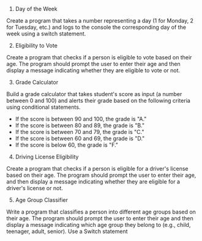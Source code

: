1. Day of the Week

Create a program that takes a number representing a day (1 for Monday, 2 for Tuesday, etc.) and logs to the console the corresponding day of the week using a switch statement.

<script>
	 
	else if (day_of_week === 1) 
	 {

	 	console.log("Monday")
	 }
	else if (day_of_week === 2) 
	 {

	 	console.log("Tuesday")
	 }
	else if (day_of_week === 3) 
	 {

	 	console.log("wednesday")
	 }
	else if (day_of_week === 4) 
	 {

	 	console.log("Thursday")
	 }
	else if (day_of_week === 5) 
	 {

	 	console.log("Friday")
	 }
	else if (day_of_week === 6) 
	 {

	 	console.log("Saturday")
	 }
	 else if (day_of_week === 7) 
	 {

	 	console.log("Sunday")
	 }

	 else {

	 	console.log("Not a day!")
	 }

</script>

2. Eligibility to Vote

Create a program that checks if a person is eligible to vote based on their age. The program should prompt the user to enter their age and then display a message indicating whether they are eligible to vote or not.

<script>
	

</script>



3. Grade Calculator

Build a grade calculator that takes student's score as input (a number between 0 and 100) and alerts their grade based on the following criteria using conditional statements.

- If the score is between 90 and 100, the grade is "A."
- If the score is between 80 and 89, the grade is "B."
- If the score is between 70 and 79, the grade is "C."
- If the score is between 60 and 69, the grade is "D."
- If the score is below 60, the grade is "F."

<script type="text/javascript">
	
let joseph_average = prompt("what is your average: ");

if (joseph_average >= 90 &&
	joseph_average <= 100)
{
	console.log("A.")
}

if (joseph_average >= 80 &&
	joseph_average <= 89)
{
	console.log("B.")
}

if (joseph_average >= 70 &&
	joseph_average <= 79)
{
	console.log("C.")
}

if (joseph_average >= 60 &&
	joseph_average <= 69)
{
	console.log("D.")
}

if (joseph_average <= 60)
{
	console.log("F.")
}
 
 alert("Hello Tuazama")

</script>


4. Driving License Eligibility

Create a program that checks if a person is eligible for a driver's license based on their age. The program should prompt the user to enter their age, and then display a message indicating whether they are eligible for a driver's license or not.

<script>
	


</script>


5. Age Group Classifier

Write a program that classifies a person into different age groups based on their age. The program should prompt the user to enter their age and then display a message indicating which age group they belong to (e.g., child, teenager, adult, senior). Use a Switch statement
<script>
	



</script>